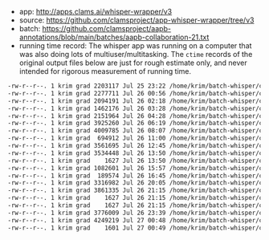 * app: http://apps.clams.ai/whisper-wrapper/v3
* source: https://github.com/clamsproject/app-whisper-wrapper/tree/v3
* batch: https://github.com/clamsproject/aapb-annotations/blob/main/batches/aapb-collaboration-21.txt
* running time record: The whisper app was running on a computer that was also doing lots of multiuser/multitasking. The `ctime` records of the original output files below are just for rough estimate only, and never intended for rigorous measurement of running time. 

``` bash 
-rw-r--r--. 1 krim grad 2203117 Jul 25 23:22 /home/krim/batch-whisper/cpb-aacip-507-4t6f18t178.whisper-medium.mmif
-rw-r--r--. 1 krim grad 2277711 Jul 26 00:56 /home/krim/batch-whisper/cpb-aacip-507-9882j68s35.whisper-medium.mmif
-rw-r--r--. 1 krim grad 2094191 Jul 26 02:18 /home/krim/batch-whisper/cpb-aacip-507-6w96689725.whisper-medium.mmif
-rw-r--r--. 1 krim grad 1462176 Jul 26 03:28 /home/krim/batch-whisper/cpb-aacip-507-7659c6sk7z.whisper-medium.mmif
-rw-r--r--. 1 krim grad 2151964 Jul 26 04:28 /home/krim/batch-whisper/cpb-aacip-507-zw18k75z4h.whisper-medium.mmif
-rw-r--r--. 1 krim grad 3925260 Jul 26 06:19 /home/krim/batch-whisper/cpb-aacip-507-r785h7cp0z.whisper-medium.mmif
-rw-r--r--. 1 krim grad 4009785 Jul 26 08:07 /home/krim/batch-whisper/cpb-aacip-507-6h4cn6zk04.whisper-medium.mmif
-rw-r--r--. 1 krim grad  694912 Jul 26 11:00 /home/krim/batch-whisper/cpb-aacip-507-154dn40c26.whisper-medium.mmif
-rw-r--r--. 1 krim grad 3561695 Jul 26 12:45 /home/krim/batch-whisper/cpb-aacip-507-zk55d8pd1h.whisper-medium.mmif
-rw-r--r--. 1 krim grad 3534448 Jul 26 13:50 /home/krim/batch-whisper/cpb-aacip-507-vm42r3pt6h.whisper-medium.mmif
-rw-r--r--. 1 krim grad    1627 Jul 26 13:50 /home/krim/batch-whisper/cpb-aacip-507-nk3610wp6s.whisper-medium.mmif
-rw-r--r--. 1 krim grad 1082601 Jul 26 15:57 /home/krim/batch-whisper/cpb-aacip-507-pc2t43js98.whisper-medium.mmif
-rw-r--r--. 1 krim grad  189574 Jul 26 16:45 /home/krim/batch-whisper/cpb-aacip-507-1v5bc3tf81.whisper-medium.mmif
-rw-r--r--. 1 krim grad 3316982 Jul 26 20:05 /home/krim/batch-whisper/cpb-aacip-507-n29p26qt59.whisper-medium.mmif
-rw-r--r--. 1 krim grad 3861335 Jul 26 21:15 /home/krim/batch-whisper/cpb-aacip-507-4746q1t25k.whisper-medium.mmif
-rw-r--r--. 1 krim grad    1627 Jul 26 21:15 /home/krim/batch-whisper/cpb-aacip-507-cf9j38m509.whisper-medium.mmif
-rw-r--r--. 1 krim grad    1627 Jul 26 21:15 /home/krim/batch-whisper/cpb-aacip-507-pr7mp4wf25.whisper-medium.mmif
-rw-r--r--. 1 krim grad 3776009 Jul 26 23:39 /home/krim/batch-whisper/cpb-aacip-507-v11vd6pz5w.whisper-medium.mmif
-rw-r--r--. 1 krim grad 4249219 Jul 27 00:48 /home/krim/batch-whisper/cpb-aacip-507-v40js9j432.whisper-medium.mmif
-rw-r--r--. 1 krim grad    1601 Jul 27 00:49 /home/krim/batch-whisper/cpb-aacip-507-vd6nz81n6r.whisper-medium.mmif
```
